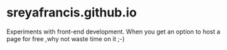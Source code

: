 # sreyafrancis.github.io
Experiments with front-end development.
When you get an option to host a page for free ,why not waste time on it ;-)

